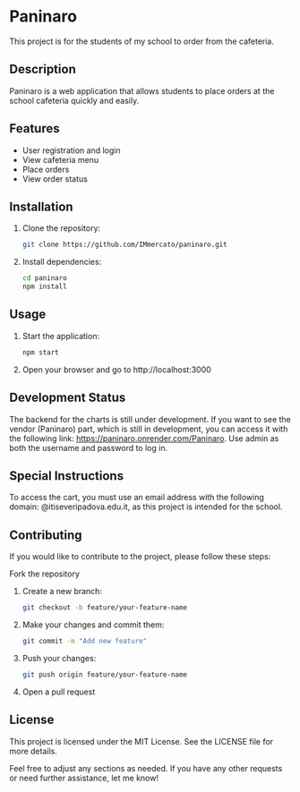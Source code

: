 # Paninaro

This project is for the students of my school to order from the cafeteria.

## Description

Paninaro is a web application that allows students to place orders at the school cafeteria quickly and easily.

## Features

- User registration and login
- View cafeteria menu
- Place orders
- View order status

## Installation

1. Clone the repository:
   ```bash
   git clone https://github.com/IMmercato/paninaro.git
2. Install dependencies:
   ```bash
   cd paninaro
   npm install
## Usage
1. Start the application:
   ```bash
   npm start
2. Open your browser and go to http://localhost:3000

## Development Status
The backend for the charts is still under development. If you want to see the vendor (Paninaro) part, which is still in development, you can access it with the following link: https://paninaro.onrender.com/Paninaro. Use admin as both the username and password to log in.
## Special Instructions
To access the cart, you must use an email address with the following domain: @itiseveripadova.edu.it, as this project is intended for the school.

## Contributing
If you would like to contribute to the project, please follow these steps:

Fork the repository

1. Create a new branch:
   ```bash
   git checkout -b feature/your-feature-name
2. Make your changes and commit them:
   ```bash
   git commit -m "Add new feature"
3. Push your changes:
   ```bash
   git push origin feature/your-feature-name
4. Open a pull request

## License
This project is licensed under the MIT License. See the LICENSE file for more details.


Feel free to adjust any sections as needed. If you have any other requests or need further assistance, let me know!

